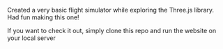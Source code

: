 Created a very basic flight simulator while exploring the Three.js library. Had fun making this one!

If you want to check it out, simply clone this repo and run the website on your local server
